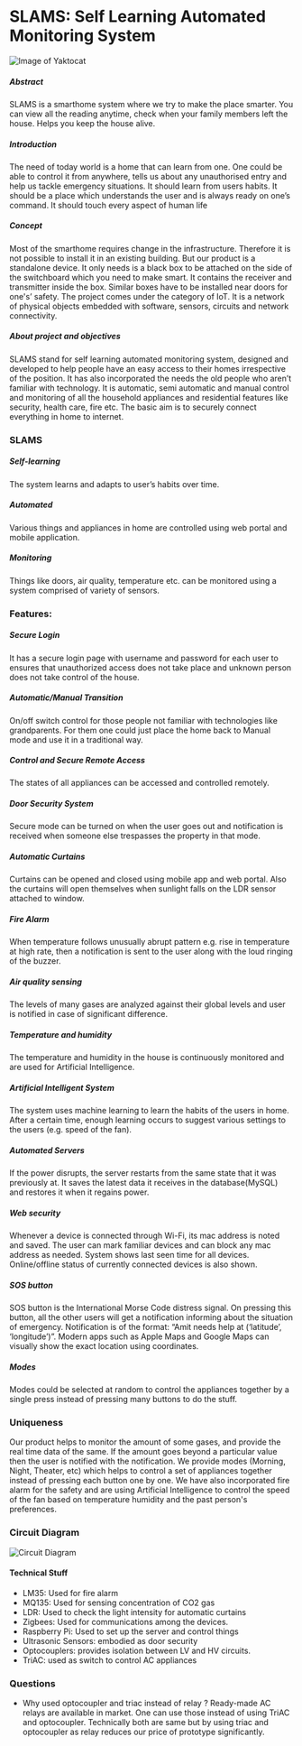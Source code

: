# SLAMS: Self Learning Automated Monitoring System
![Image of Yaktocat](https://raw.githubusercontent.com/amitmanchanda1995/SMARTHOME/master/Images/slams.png)


##### Abstract
SLAMS is a smarthome system where we try to make the place smarter. You can view all the reading anytime, check when your family members left the house. Helps you keep the house alive. 

##### Introduction
The need of today world is a home that can learn from one. One could be able to control it from anywhere, tells us about any unauthorised entry and help us tackle emergency situations. It should learn from users habits. It should be a place which understands the user and is always ready on one’s command. It should touch every aspect of human life

##### Concept
Most of the smarthome requires change in the infrastructure. Therefore it is not possible to install it in an existing building. But our product is a standalone device. It only needs is a black box to be attached on the side of the switchboard which you need to make smart. It contains the receiver and transmitter inside the box. Similar boxes have to be installed near doors for one's’ safety. The project comes under the category of IoT. It is a network of physical objects embedded with software, sensors, circuits and network connectivity.

##### About project and objectives
SLAMS stand for self learning automated monitoring system, designed and developed to help people have an easy access to their homes irrespective of the position. It has also incorporated the needs the old people who aren’t familiar with technology. It is automatic, semi automatic and manual control and monitoring of all the household appliances and residential features like security, health care, fire etc. The basic aim is to securely connect everything in home to internet.

### SLAMS
##### Self-learning
The system learns and adapts to user’s habits over time.
##### Automated
Various things and appliances in home are controlled using web portal and mobile application.
##### Monitoring
Things like doors, air quality, temperature etc. can be monitored using a system comprised of variety of sensors.

### Features:
##### Secure Login
It has a secure login page with username and password for each user to  ensures that unauthorized access does not take place and unknown person does not take control of the house. 
##### Automatic/Manual Transition
On/off switch control for those people not familiar with technologies like grandparents. For them one could just place the home back to Manual mode and use it in a traditional way.
##### Control and Secure Remote Access
The states of all appliances can be accessed and controlled remotely.
##### Door Security System
Secure mode can be turned on when the user goes out and notification is received when someone else trespasses the property in that mode.
##### Automatic Curtains
Curtains can be opened and closed using mobile app and web portal. Also the curtains will open themselves when sunlight falls on the LDR sensor attached to
window.
##### Fire Alarm
When temperature follows unusually abrupt pattern e.g. rise in temperature at high rate, then a notification is sent to the user along with the loud ringing of the buzzer.
##### Air quality sensing
The levels of many gases are analyzed against their global levels and user is notified in case of significant difference.
##### Temperature and humidity
The temperature and humidity in the house is continuously monitored and are used for Artificial Intelligence.
##### Artificial Intelligent System
The system uses machine learning to learn the habits of the users in home. After a certain time, enough learning occurs to suggest various settings to the users (e.g. speed of the fan).
##### Automated Servers
If the power disrupts, the server restarts from the same state that it was previously at. It saves the latest data it receives in the database(MySQL) and restores it when it regains power.
##### Web security
Whenever a device is connected through Wi-Fi, its mac address is noted and saved. The user can mark familiar devices and can block any mac address as needed. System shows last seen time for all devices. Online/offline status of currently connected devices is also shown.
##### SOS button
SOS button is the International Morse Code distress signal. On pressing this button, all the other users will get a notification informing about the situation of emergency. Notification is of the format: “Amit needs help at (‘latitude’, ‘longitude’)”. Modern apps such as Apple Maps and Google Maps can visually show the exact location using coordinates.
##### Modes
Modes could be selected at random to control the appliances together by a single press instead of pressing many buttons to do the stuff.

### Uniqueness
Our product helps to monitor the amount of some gases, and provide the real time data of the same. If the amount goes beyond a particular value then the user is notified with the notification. We provide modes (Morning, Night, Theater, etc) which helps to control a set of appliances together instead of pressing each button one by one. We have also incorporated fire alarm for the safety and are using Artificial Intelligence to control the speed of the fan based on temperature humidity and the past person's preferences.

### Circuit Diagram
![Circuit Diagram](https://raw.githubusercontent.com/amitmanchanda1995/SMARTHOME/master/Images/circuit.png)

#### Technical Stuff
- LM35: Used for fire alarm
- MQ135: Used for sensing concentration of CO2 gas
- LDR: Used to check the light intensity for automatic curtains
- Zigbees: Used for communications among the devices.
- Raspberry Pi: Used to set up the server and control things
- Ultrasonic Sensors: embodied as door security
- Optocouplers: provides isolation between LV and HV circuits.
- TriAC: used as switch to control AC appliances

### Questions
- Why used optocoupler and triac instead of relay ?
Ready-made AC relays are available in market. One can use those instead of using TriAC and optocoupler. Technically both are same  but  by using triac and optocoupler as relay  reduces our price of prototype significantly.
